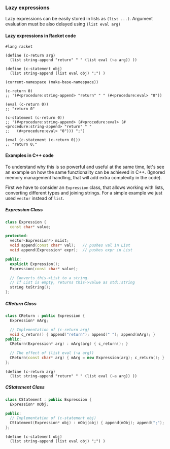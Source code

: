 
### Lazy expressions

Lazy expressions can be easily stored in lists as `(list ...)`. Argument evaluation must be also delayed using `(list eval arg)`

#### Lazy expressions in Racket code

```racket
#lang racket

(define (c-return arg)
  (list string-append "return" " " (list eval (~a arg)) ))

(define (c-statement obj)
  (list string-append (list eval obj) ";") )

(current-namespace (make-base-namespace))

(c-return 0)
;; '(#<procedure:string-append> "return" " " (#<procedure:eval> "0"))

(eval (c-return 0))
;; "return 0"

(c-statement (c-return 0))
;; '(#<procedure:string-append> (#<procedure:eval> (#<procedure:string-append> "return" " " 
;;   (#<procedure:eval> "0"))) ";")

(eval (c-statement (c-return 0)))
;; "return 0;"
```

#### Examples in C++ code

To understand why this is so powerful and useful at the same time, let's see an example on how the same functionality can be achieved in C++. (Ignored memory management handling, that will add extra complexity in the code).

First we have to consider an `Expression` class, that allows working with lists, converting different types and joining strings. For a simple example we just used `vector` instead of `list`.

##### Expression Class

```cpp
class Expression {
  const char* value;

protected:
  vector<Expression*> mList;
  void append(const char* val);   // pushes val in List 
  void append(Expression* expr);  // pushes expr in List

public:
  explicit Expression();
  Expression(const char* value);

  // Converts this->List to a string. 
  // If List is empty, returns this->value as std::string
  string toString();
};
```


##### CReturn Class

```cpp
class CReturn : public Expression {
  Expression* mArg;

  // Implementation of (c-return arg)
  void c_return() { append("return"); append(" "); append(mArg); }
public:
  CReturn(Expression* arg) : mArg(arg) { c_return(); }

  // The effect of (list eval (~a arg)) 
  CReturn(const char* arg) { mArg = new Expression(arg); c_return(); }
};
```

```racket
(define (c-return arg)
  (list string-append "return" " " (list eval (~a arg)) ))

```

##### CStatement Class

```cpp
class CStatement : public Expression {
  Expression* mObj;

public:
  // Implementation of (c-statement obj)
  CStatement(Expression* obj) : mObj(obj) { append(mObj); append(";"); }
};
```

```racket
(define (c-statement obj)
  (list string-append (list eval obj) ";") )
```
